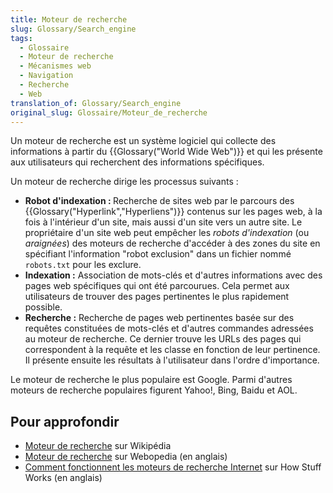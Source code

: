 ```yaml
---
title: Moteur de recherche
slug: Glossary/Search_engine
tags:
  - Glossaire
  - Moteur de recherche
  - Mécanismes web
  - Navigation
  - Recherche
  - Web
translation_of: Glossary/Search_engine
original_slug: Glossaire/Moteur_de_recherche
---
```

<p>Un moteur de recherche est un système logiciel qui collecte des informations à partir du {{Glossary("World Wide Web")}} et qui les présente aux utilisateurs qui recherchent des informations spécifiques.</p>

<p>Un moteur de recherche dirige les processus suivants :</p>

<ul>
 <li><strong>Robot d'indexation : </strong>Recherche de sites web par le parcours des {{Glossary("Hyperlink","Hyperliens")}} contenus sur les pages web, à la fois à l'intérieur d'un site, mais aussi d'un site vers un autre site. Le propriétaire d'un site web peut empêcher les <em>robots d'indexation</em> (ou <em>araignées</em>) des moteurs de recherche d'accéder à des zones du site en spécifiant l'information "robot exclusion" dans un fichier nommé <code>robots.txt</code> pour les exclure.</li>
 <li><strong>Indexation :</strong> Association de mots-clés et d'autres informations avec des pages web spécifiques qui ont été parcourues. Cela permet aux utilisateurs de trouver des pages pertinentes le plus rapidement possible.</li>
 <li><strong>Recherche :</strong> Recherche de pages web pertinentes basée sur des requêtes constituées de mots-clés et d'autres commandes adressées au moteur de recherche. Ce dernier trouve les URLs des pages qui correspondent à la requête et les classe en fonction de leur pertinence. Il présente ensuite les résultats à l'utilisateur dans l'ordre d'importance.</li>
</ul>

<p>Le moteur de recherche le plus populaire est Google. Parmi d'autres moteurs de recherche populaires figurent Yahoo!, Bing, Baidu et AOL.</p>

<h2 id="Pour_approfondir">Pour approfondir</h2>

<ul>
 <li><a href="https://fr.wikipedia.org/wiki/Moteur_de_recherche">Moteur de recherche</a> sur Wikipédia</li>
 <li><a href="http://www.webopedia.com/TERM/S/search_engine.html">Moteur de recherche</a> sur Webopedia (en anglais)</li>
 <li><a href="http://computer.howstuffworks.com/internet/basics/search-engine.htm">Comment fonctionnent les moteurs de recherche Internet</a> sur How Stuff Works (en anglais)</li>
</ul>

<p> </p>
